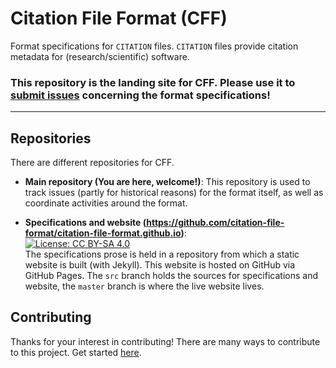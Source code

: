 # Citation File Format (CFF)

Format specifications for `CITATION` files. `CITATION` files provide citation metadata for (research/scientific) software.

### This repository is the landing site for CFF. Please use it to [submit issues](https://github.com/citation-file-format/citation-file-format/issues) concerning the format specifications!

---

## Repositories

There are different repositories for CFF.

- **Main repository (You are here, welcome!)**: This repository is used to track issues (partly for historical reasons) for the format itself, as well as coordinate activities around the format.

- **Specifications and website (https://github.com/citation-file-format/citation-file-format.github.io)**:  
[![License: CC BY-SA 4.0](https://img.shields.io/badge/License-CC%20BY--SA%204.0-lightgrey.svg)](https://creativecommons.org/licenses/by-sa/4.0/)  
The specifications prose is held in a repository from which a static website is built (with Jekyll). This website is hosted on GitHub via GitHub Pages. The `src` branch holds the sources for specifications and website, the `master` branch is where the live website lives.

## Contributing

Thanks for your interest in contributing! There are many ways to contribute to this project. Get started [here](CONTRIBUTING.md).